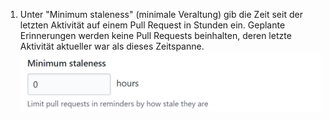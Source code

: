 1. Unter "Minimum staleness" (minimale Veraltung) gib die Zeit seit der letzten Aktivität auf einem Pull Request in Stunden ein. Geplante Erinnerungen werden keine Pull Requests beinhalten, deren letzte Aktivität aktueller war als dieses Zeitspanne. ![Feld Minimum „staleness" (Minimale Veraltung)](/assets/images/help/settings/scheduled-reminders-min-staleness-field.png)
